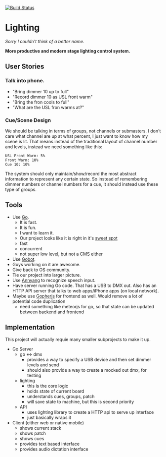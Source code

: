 [![Build Status](https://travis-ci.org/saulshanabrook/lighting.svg?branch=master)](https://travis-ci.org/saulshanabrook/lighting)
# Lighting
*Sorry I couldn't think of a better name*.

**More productive and modern stage lighting control system.**

## User Stories

### Talk into phone.
* "Bring dimmer 10 up to full"
* "Record dimmer 10 as USL front warm"
* "Bring the fron cools to full"
* "What are the USL fron warms at?"

### Cue/Scene Design
We should be talking in terms of groups, not channels or submasters. I don't care what channel are up at what percent, I just want to know how my scene is lit. That means instead of the traditional layout of channel number and levels, instead we need something like this:

```
USL Front Warm: 5%
Front Warm: 10%
Cue 10: 10%
```

The system should only maintain/show/record the most abstract information to represent any certain state. So instead of remembering dimmer numbers or channel numbers for a cue, it should instead use these type of groups.

## Tools
* Use [Go](https://golang.org/).
  *  It is fast.
  *  It is fun.
  *  I want to learn it.
  *  Our project looks like it is right in it's [sweet spot](http://www.reddit.com/r/golang/comments/29ua55/rust_or_go/ciojqcg)
    * fast
    * concurrent
    * not super low level, but not a CMS either
*  Use [Gobot](http://gobot.io/).
  * Guys working on it are awesome.
  * Give back to OS community.
  * Tie our project into larger picture.
* Use [Annyang](https://www.talater.com/annyang/) to recognize speech input.
* Have server running Go code. That has a USB to DMX out. Also has an HTTP API server that talks to web apps/iPhone apps (on local network).
* Maybe use [Gopherjs](http://www.gopherjs.org/) for frontend as well. Would remove a lot of potential code duplication
  * need something like meteorjs for go, so that state can be updated between backend and frontend

## Implementation
This project will actually requie many smaller subprojects to make it up.

* Go Server
    * go <-> dmx
        * provides a way to specify a USB device and then set dimmer levels and send
        * should also provide a way to create a mocked out dmx, for testing
    * lighting
        * this is the core logic
        * holds state of current board
        * understands cues, groups, patch
        * will save state to machine, but this is second priority
    * API
        * uses lighting library to create a HTTP api to serve up interface
        * just basically wraps it
* Client (either web or native mobile)
    * shows current stack
    * shows patch
    * shows cues
    * provides text based interface
    * provides audio dictation interface

